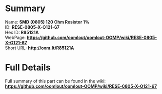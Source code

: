 
Summary
=================
  
Name: __SMD (0805) 120 Ohm Resistor 1%__    
ID: __RESE-0805-X-O121-67__   
Hex ID: __R85121A__   
WebPage: __https://github.com/oomlout/oomlout-OOMP/wiki/RESE-0805-X-O121-67__   
Short URL: __http://oom.lt/R85121A__   

Full Details
==========================
Full summary of this part can be found in the wiki:   
__https://github.com/oomlout/oomlout-OOMP/wiki/RESE-0805-X-O121-67__    

